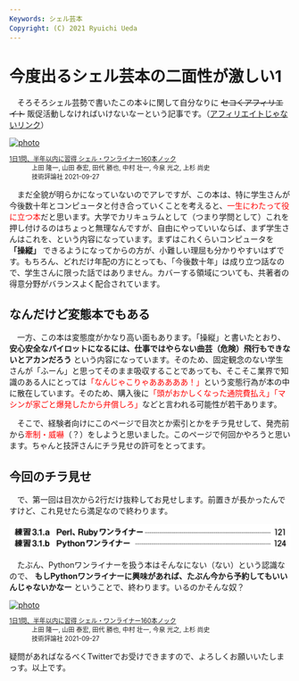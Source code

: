```yaml
---
Keywords: シェル芸本
Copyright: (C) 2021 Ryuichi Ueda
---
```


# 今度出るシェル芸本の二面性が激しい1

　そろそろシェル芸勢で書いたこの本↓に関して自分なりに ~~セコくアフィリエイト~~ 販促活動しなければいけないなーという記事です。（[アフィリエイトじゃないリンク](https://gihyo.jp/book/2021/978-4-297-12267-6)）

<div class="card">
  <div class="row no-gutters">
    <div class="col-md-2">
      <a class="item url" href="https://www.amazon.co.jp/dp/4297122677?tag=ryuichiueda-22&linkCode=ogi&th=1&psc=1"><img src="https://m.media-amazon.com/images/I/51F6w9FoosL._SL500_.jpg" width="395" alt="photo"></a>
    </div>
    <div class="col-md-10">
      <div class="card-body">
        <dl class="fn" style="font-size:80%">
          <dt><a href="https://www.amazon.co.jp/dp/4297122677?tag=ryuichiueda-22&linkCode=ogi&th=1&psc=1">1日1問、半年以内に習得 シェル・ワンライナー160本ノック</a></dt>
          <dd>上田 隆一, 山田 泰宏, 田代 勝也, 中村 壮一, 今泉 光之, 上杉 尚史</dd>
          <dd>技術評論社 2021-09-27</dd>
        </dl>
      </div>
    </div>
  </div>
</div>

　まだ全貌が明らかになっていないのでアレですが、この本は、特に学生さんが今後数十年とコンピュータと付き合っていくことを考えると、<span style="color:red">一生にわたって役に立つ本</span>だと思います。大学でカリキュラムとして（つまり学問として）これを押し付けるのはちょっと無理なんですが、自由にやっていいならば、まず学生さんはこれを、という内容になっています。まずはこれくらいコンピュータを **「操縦」** できるようになってからの方が、小難しい理屈も分かりやすいはずです。もちろん、どれだけ年配の方にとっても、「今後数十年」は成り立つ話なので、学生さんに限った話ではありません。カバーする領域についても、共著者の得意分野がバランスよく配合されています。


## なんだけど変態本でもある

　一方、この本は変態度がかなり高い面もあります。「操縦」と書いたとおり、 **安心安全なパイロットになるには、仕事ではやらない曲芸（危険）飛行もできないとアカンだろう** という内容になっています。そのため、固定観念のない学生さんが「ふーん」と思ってそのまま吸収することであっても、そこそこ業界で知識のある人にとっては<span style="color:red">「なんじゃこりゃあああああ！」</span>という変態行為が本の中に散在しています。そのため、購入後に<span style="color:red">「頭がおかしくなった通院費払え」「マシンが家ごと爆発したから弁償しろ」</span>などと言われる可能性が若干あります。


　そこで、経験者向けにこのページで目次とか索引とかをチラ見せして、発売前から<span style="color:red">牽制・威嚇</span>（？）をしようと思いました。このページで何回かやろうと思います。ちゃんと技評さんにチラ見せの許可をとってます。


## 今回のチラ見せ

　で、第一回は目次から2行だけ抜粋してお見せします。前置きが長かったんですけど、これ見せたら満足なので終わります。

![](./contents.png)

　たぶん、Pythonワンライナーを扱う本はそんなにない（ない）という認識なので、 **もしPythonワンライナーに興味があれば、たぶん今から予約してもいいんじゃないかなー** ということで、終わります。いるのかそんな奴？

<div class="card">
  <div class="row no-gutters">
    <div class="col-md-2">
      <a class="item url" href="https://www.amazon.co.jp/dp/4297122677?tag=ryuichiueda-22&linkCode=ogi&th=1&psc=1"><img src="https://m.media-amazon.com/images/I/51F6w9FoosL._SL500_.jpg" width="395" alt="photo"></a>
    </div>
    <div class="col-md-10">
      <div class="card-body">
        <dl class="fn" style="font-size:80%">
          <dt><a href="https://www.amazon.co.jp/dp/4297122677?tag=ryuichiueda-22&linkCode=ogi&th=1&psc=1">1日1問、半年以内に習得 シェル・ワンライナー160本ノック</a></dt>
          <dd>上田 隆一, 山田 泰宏, 田代 勝也, 中村 壮一, 今泉 光之, 上杉 尚史</dd>
          <dd>技術評論社 2021-09-27</dd>
        </dl>
      </div>
    </div>
  </div>
</div>


疑問があればなるべくTwitterでお受けできますので、よろしくお願いいたしまっす。以上です。
